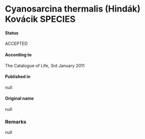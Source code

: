 # Cyanosarcina thermalis (Hindák) Kovácik SPECIES

#### Status
ACCEPTED

#### According to
The Catalogue of Life, 3rd January 2011

#### Published in
null

#### Original name
null

### Remarks
null